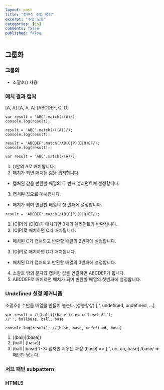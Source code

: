 ```yaml
---
layout: post
title: "정규식 수업 정리"
excerpt: "수업 노트"
categories: [js]
comments: false
published: false
---
```


## 그룹화

### 그룹화
- 소괄호() 사용

### 매치 결과 캡처
[A, A]
[A, A, A]
[ABCDEF, C, D]

    var result = 'ABC'.match(/(A)/);
    console.log(result);

    result = 'ABC'.match(/((A))/);
    console.log(result);

    result = 'ABCDEF'.match(/AB(C|P)(D|Q)EF/);
    console.log(result);

`var result = 'ABC'.match(/(A)/);`
1. ()안의 A로 매치합니다.
2. 매치가 되면 매치된 값을 캡처합니다.
 - 캡처된 값을 반환할 배열의 두 번째 엘리먼트에 설정합니다.
3. 캡처된 값으로 매치합니다.
 - 매치가 되며 반환할 배열의 첫 번째에 설정합니다.

`result = 'ABCDEF'.match(/AB(C|P)(D|Q)EF/);`
1. (C|P)와 (D|Q)가 매치되면 3개의 엘리먼트가 반환됩니다.
2. (C|P)로 매치하면 C가 매치됩니다.
 - 매치된 C가 캡처되고 반환할 배열의 2번째에 설정합니다.
3. (D|P)로 매치하면 D가 매치됩니다.
 - 매치된 D가 캡처되고 반환할 배열의 3번째에 설정합니다.
4. 소괄호 밖의 문자와 캡처한 값을 연결하면 ABCDEF가 됩니다.
5. ABCDEF로 매치하면 매치가 되며 반환할 배열의 첫번째에 설정합니다.

### Undefined 설정 메커니즘
소괄호() 수만큼 배열을 만들어 놓는다.(성능향상) ['', undefined, undefined, ...]

    var result = /((ball)|(base))/.exec('baseball'); 
    //'', ballbase, ball, base
    
    console.log(result); //[base, base, undefined, base]

1. ((ball)|(base))
2. (ball | (base))
3. (ball | base)
1~3: 캡쳐만 지우는 과정
(base) => ['', un, un, base]
/base/ => 패턴만 남는다.

### 서브 패턴 subpattern

### HTML5 <template>

    <template id="row">
        <tr></tr>
        <td></td>
    </template>

### 자바스크립트 템플릿
html5를 지원하지 않는 환경에서 실행

    <div id="movie"></div>

    window.onload = function(){
        point.data.forEach(function(obj){
            this.result.push(this.templateObj.match(obj));
        }, point);
        point.result.push('</table>');
        document.getElementById('movie').innerHTML = point.result.join('');
    };

    var point = {};
    point.data = [
        {place: '강남점', title: '스타워즈', point: 500},
        {place: '홍대점', title: '히말라야', point: 400}
    ];

    // Object 형태의 데이터를 배열로 작성(값만 보냄)
    point.data = [
        ['강남점', '스타워즈', 500],
        ['홍대점', '히말라야', 400]
    ];
    point.Template = function(format){
        this.template = format;
        this.templateExp = /\{(\w+)?\}/g; // \w: 63개 문자만 매치
    };
    point.Template.prototype.match = function(data){
        return this.template.replace(point.templateObj.templateExp, function(src, key){
            return data[key];
        });
    };
    point.result = ['<table><thead><tr><th>상영관<th>이름<th>포인트<tbody>'];
    point.templateObj = new point.Template('<tr><td>{place}<td>{title}<td>{point}');

### 캡처 값 참조

### 백레퍼런스
패턴 문자: \숫자
패턴 문자 ()로 캡처한 결과 값을 참조
`'abcdef'.match(/ab(c)(d)\1\2/);`

    var result = 'ABCDEF_CD'.match(/AB(C|K)(D|K)EF_/);
    console.log(result); // [ABCDEF_ C, D]

    result = 'ABCDEF_CD'.match(/AB(C|K)(D|K)EF_\1\2/);
    console.log(result); // [ABCDEF_CD, C, D]

AB:AB 문자열 매치
(C|K): C 또는 K 매치. 결과 캡처
(D|X): D 또는 X 매치. 결과 캡처
EF_:EF_ 문자열 매치

### RegExp.$숫자

[ABCDEF, C, D]
C
D
없음
undefined
undefined

var result = 'ABCDEF'.match(/AB(C|M)(D|P)EF/);
console.log(result);
console.log(RegExp.$1);
console.log(RegExp.$2);
console.log(RegExp.$3);
console.log(RegExp.$0);
console.log(RegExp.$12);

### 콤마 삽입
    var pattern = /(^[+-]?\d+)(\d{3})/;
    function insertComma(value){
        var str = value.toString();
        while (pattern.test(str)){
            str = str.replace(pattern, '$1' + ',' + '$2');
        }
        return str;
    }

    var result = insertComma(123456789);
    console.log(result); // 123,456,789

    var result = insertComma(-123456789);
    console.log(result); // -123,456,789

    var result = insertComma(-1234567);
    console.log(result); // -1, 234,567

#### 패턴을 분리하면 아래 형태가 됩니다.

- (): 첫 번째 소괄호이며 매치된 값을 캡처합니다.
- ^: 첫 문자에 매치합니다.
- [+-]: + 또는 - 에 매치(대괄호 안에는 캐롯^ 빼고는 문자화 된다.)
- ?: [+-]의 매치 결과가 없어도 매치. 있으면 하나만 매치
- \d+: 반드시 하나 이상 숫자에 매치
- (): 2번째 소괄호이며 매치된 값을 캡처합니다.
- \d{3}: 숫자 3자리에 매치합니다.

#### 정규표현식 최적화 논리
두 번째 패턴 `\d3` 가 매치되어야 전체가 매치되므로 789를 우선 매치하고 나머지를 첫 번째 패턴에 매치합니다.(뒤 -> 앞)

#### 문제
파라미터 값으로 63개 문자가 들어오며
10~50자까지 사용할 수 있습니다.
뒤에서 부터 문자를 4개씩 '##'으로 구분하여 출력하세요.

##### 힌트
\w: 63개 패턴 문자

---

### 백트래킹

#### backtracking: 
같은 코드를 따라 되돌아오다

#### lastIndex
- 되돌아 오기 위해서는 돌아올 위치를 알아야 함
- 위치를 lastIndex에 저장

#### 클로저
- 돌아왔을 때 매치 대상을 알아야 하므로
- 매치 여부에 관계없이 매치 대상 저장 필요
- 저장하는 곳을 클로저라고 함
- 개념적이지만 정규 표현식 이해에 필요

#### 욕심많은 소스코드

    var result = 'swim'.match(/swiA?m/);
    console.log(result); // [swim]

    var result = 'swim'.match(/swiA?i/); // null

/swiA?m/
swim 또는 swiAm 이면 매치됩니다.

#### 욕심없는 소스코드

    var result = 'swim'.match(/s.*?/);
    console.log(result);  // [s]

욕심없는 패턴 문자는 되도록 적게 매치하련느 특성으로 인해 s만 매치하게 됩니다.

    result = 'swim'.match(/s.*?m/);
    console.log(result);  // [swim]

`.*?`에서 `*?`는 되도록 매치하지 않으려는 특성으로 인해 일단 다음 패턴으로 넘어갑니다.

### 최대로 매치

    var result = 'AABAAC'.match(/(AA|AABAAC|B)/);
    console.log(result);  // [AA, AA]

    // 패턴 문자 (*): 최대한 매치하려는 특성 
    result = 'AABAAC'.match(/(AA|AABAAC|B)*/);  
    console.log(result);  // [AABAA, AA]

(/(AA|AABAAC|B)/) => ['', Undefined]

    var result = 'AABKKCD'.match(/(AA|BA|B|C)*/);
    console.log(result);
    // [AAB, B]
    // ['', 많이 캡춰 된 값]

    var result = 'AABAAC'.match(/(AA|BA|B|C)*/);
    console.log(result);

클로저에 등록된 캡춰값
[매치 O] AA
[O] AABA
[X] AABAB
[X] AABAC

    var result = 'AABACBA'.match(/(AA|BA|B|C)*/); //["AABACBA", "BA"]

AA
AABA
AABAB
AABAC
AABACAA
AABACAB
AABACABB
AABACABC

### 캡처하지 않는 그룹

#### 패턴문자: 
(?:)

    var result = 'ABCDEF'.match(/AB(?:CD)EF/);
    console.log(result);
    console.log(RegExp.$1);

### 전방 매치

#### 패턴문자:
(?=): ?= 다음에 매치 기준 위치 작성

#### Lookahead, positive, zero-width

    'ABCC'.match(/AB(?=C)/);
    'ABDCC'.match(/AB(?=C)/);
    'ABCH'.match(/AB(?=C)CH/);

(?=C)에서 ?=는 매치 대상에서 C를 찾습니다.
AB에 C를 연결하여 매치

### 전방 부정 매치

#### 패턴문자
(?!)

#### 기능
(?!)의 앞과 뒤의 문자열을 연결하여 매치
매치가 되면 null을 반환

    'ABCDEF'.match(/AB(?!EF)/); // [AB]
    'ABCDEF'.match(/AB(?!CD)/); // null

### 이메일 체크
W3C html5
4.10.5.1.5
The following javascript and peal compl...
